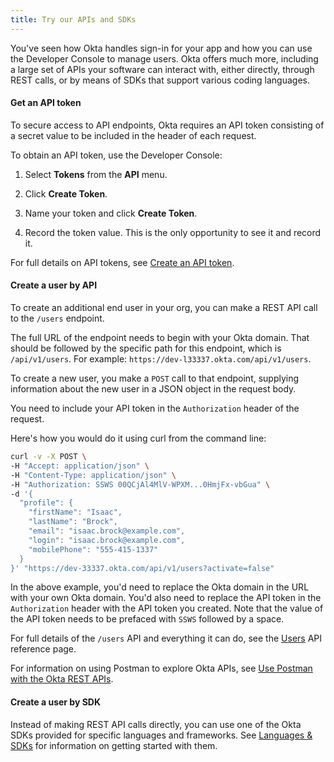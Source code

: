 ```yaml
---
title: Try our APIs and SDKs
---
```


You've seen how Okta handles sign-in for your app and how you can use the Developer Console to manage users. Okta offers much more, including a large set of APIs your software can interact with, either directly, through REST calls, or by means of SDKs that support various coding languages. 

#### Get an API token

To secure access to API endpoints, Okta requires an API token consisting of a secret value to be included in the header of each request.

To obtain an API token, use the Developer Console:

1. Select **Tokens** from the **API** menu.

2. Click **Create Token**.

3. Name your token and click **Create Token**.

4. Record the token value. This is the only opportunity to see it and record it.

For full details on API tokens, see [Create an API token](/docs/guides/create-an-api-token/create-the-token/).

#### Create a user by API

To create an additional end user in your org, you can make a REST API call to the `/users` endpoint.

The full URL of the endpoint needs to begin with your Okta domain. That should be followed by the specific path for this endpoint, which is `/api/v1/users`. For example: `https://dev-l33337.okta.com/api/v1/users`.

To create a new user, you make a `POST` call to that endpoint, supplying information about the new user in a JSON object in the request body. 

You need to include your API token in the `Authorization` header of the request.

Here's how you would do it using curl from the command line:

```bash
curl -v -X POST \
-H "Accept: application/json" \
-H "Content-Type: application/json" \
-H "Authorization: SSWS 00QCjAl4MlV-WPXM...0HmjFx-vbGua" \
-d '{
  "profile": {
    "firstName": "Isaac",
    "lastName": "Brock",
    "email": "isaac.brock@example.com",
    "login": "isaac.brock@example.com",
    "mobilePhone": "555-415-1337"
  }
}' "https://dev-33337.okta.com/api/v1/users?activate=false"
```

In the above example, you'd need to replace the Okta domain in the URL with your own Okta domain. You'd also need to replace the API token in the `Authorization` header with the API token you created. Note that the value of the API token needs to be prefaced with `SSWS` followed by a space.

For full details of the `/users` API and everything it can do, see the [Users](/docs/reference/api/users/) API reference page.

For information on using Postman to explore Okta APIs, see [Use Postman with the Okta REST APIs](/code/rest/). 

#### Create a user by SDK

Instead of making REST API calls directly, you can use one of the Okta SDKs provided for specific languages and frameworks. See [Languages & SDKs](/docs/) for information on getting started with them.

<StackSelector snippet="try-api" />

